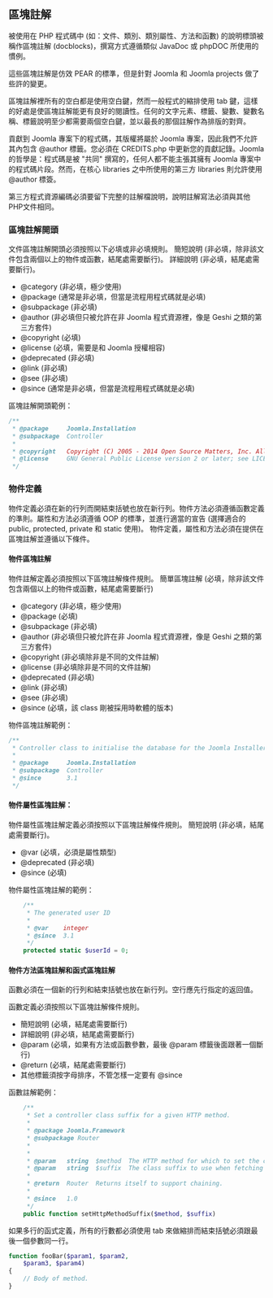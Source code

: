 ## 區塊註解

被使用在 PHP 程式碼中 (如：文件、類別、類別屬性、方法和函數) 的說明標頭被稱作區塊註解 (docblocks)，撰寫方式遵循類似 JavaDoc 或 phpDOC 所使用的慣例。

這些區塊註解是仿效 PEAR 的標準，但是針對 Joomla 和 Joomla projects 做了些許的變更。

區塊註解裡所有的空白都是使用空白鍵，然而一般程式的縮排使用 tab 鍵，這樣的好處是使區塊註解能更有良好的閱讀性。任何的文字元素、標籤、變數、變數名稱、標籤說明至少都需要兩個空白鍵，並以最長的那個註解作為排版的對齊。

貢獻到 Joomla 專案下的程式碼，其版權將屬於 Joomla 專案，因此我們不允許其內包含 @author 標籤。您必須在 CREDITS.php 中更新您的貢獻記錄。Joomla 的哲學是：程式碼是被 "共同" 撰寫的，任何人都不能主張其擁有 Joomla 專案中的程式碼片段。然而，在核心 libraries 之中所使用的第三方 libraries 則允許使用 @author 標簽。

第三方程式資源編碼必須要留下完整的註解檔說明，說明註解寫法必須與其他PHP文件相同。

### 區塊註解開頭
文件區塊註解開頭必須按照以下必填或非必填規則。
簡短說明 (非必填，除非該文件包含兩個以上的物件或函數，結尾處需要斷行)。
詳細說明 (非必填，結尾處需要斷行)。

* @category (非必填，極少使用)
* @package (通常是非必填，但當是流程用程式碼就是必填)
* @subpackage (非必填)
* @author (非必填但只被允許在非 Joomla 程式資源裡，像是 Geshi 之類的第三方套件)
* @copyright (必填)
* @license (必填，需要是和 Joomla 授權相容)
* @deprecated (非必填)
* @link (非必填)
* @see (非必填)
* @since (通常是非必填，但當是流程用程式碼就是必填)

區塊註解開頭範例：
```php
/**
 * @package     Joomla.Installation
 * @subpackage  Controller
 *
 * @copyright   Copyright (C) 2005 - 2014 Open Source Matters, Inc. All rights reserved.
 * @license     GNU General Public License version 2 or later; see LICENSE.txt
 */
```

### 物件定義
物件定義必須在新的行列而開結束括號也放在新行列。物件方法必須遵循函數定義的準則。屬性和方法必須遵循 OOP 的標準，並進行適當的宣告 (選擇適合的 public, protected, private 和 static 使用)。
物件定義，屬性和方法必須在提供在區塊註解並遵循以下條件。

#### 物件區塊註解
物件註解定義必須按照以下區塊註解條件規則。
簡單區塊註解 (必填，除非該文件包含兩個以上的物件或函數，結尾處需要斷行)
* @category (非必填，極少使用)
* @package (必填)
* @subpackage (非必填)
* @author (非必填但只被允許在非 Joomla 程式資源裡，像是 Geshi 之類的第三方套件)
* @copyright (非必填除非是不同的文件註解)
* @license (非必填除非是不同的文件註解)
* @deprecated (非必填)
* @link (非必填)
* @see (非必填)
* @since (必填，該 class 剛被採用時軟體的版本)

物件區塊註解範例：
```php
/**
 * Controller class to initialise the database for the Joomla Installer.
 *
 * @package     Joomla.Installation
 * @subpackage  Controller
 * @since       3.1
 */
```

#### 物件屬性區塊註解：
物件屬性區塊註解定義必須按照以下區塊註解條件規則。
簡短說明 (非必填，結尾處需要斷行)。

* @var (必填，必須是屬性類型)
* @deprecated (非必填)
* @since (必填)

物件屬性區塊註解的範例：
```php
	/**
	 * The generated user ID
	 *
	 * @var    integer
	 * @since  3.1
	 */
	protected static $userId = 0;
```

#### 物件方法區塊註解和函式區塊註解
函數必須在一個新的行列和結束括號也放在新行列。空行應先行指定的返回值。

函數定義必須按照以下區塊註解條件規則。

* 簡短說明 (必填，結尾處需要斷行)
* 詳細說明 (非必填，結尾處需要斷行)
* @param (必填，如果有方法或函數參數，最後 @param 標籤後面跟著一個斷行)
* @return (必填，結尾處需要斷行)
* 其他標籤須按字母排序，不管怎樣一定要有 @since

函數註解範例：
```php
	/**
	 * Set a controller class suffix for a given HTTP method.
	 *
	 * @package Joomla.Framework
	 * @subpackage Router 
	 *
	 *
	 * @param   string  $method  The HTTP method for which to set the class suffix.
	 * @param   string  $suffix  The class suffix to use when fetching the controller name for a given request.
	 *
	 * @return  Router  Returns itself to support chaining.
	 *
	 * @since   1.0
	 */
	public function setHttpMethodSuffix($method, $suffix)
```

如果多行的函式定義，所有的行數都必須使用 tab 來做縮排而結束括號必須跟最後一個參數同一行。

```php
function fooBar($param1, $param2,
    $param3, $param4) 
{ 
    // Body of method. 
}
```
